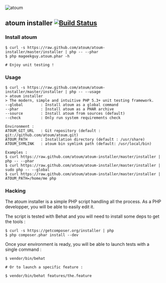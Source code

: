 ![atoum](http://downloads.atoum.org/images/logo.png)

## atoum installer [![Build Status](https://secure.travis-ci.org/atoum/atoum-installer.png)](http://travis-ci.org/atoum/atoum-installer)

### Install atoum
```shell
$ curl -s https://raw.github.com/atoum/atoum-installer/master/installer | php -- --phar
$ php mageekguy.atoum.phar -h

# Enjoy unit testing !
```

### Usage
```shell
$ curl -s https://raw.github.com/atoum/atoum-installer/master/installer | php -- --usage
> atoum installer
> The modern, simple and intuitive PHP 5.3+ unit testing framework.
--global        : Install atoum as a global command
--phar          : Install atoum as a PHAR archive
--source        : Install atoum from sources (default)
--check         : Only run system requirements check

Environment :
ATOUM_GIT_URL   : Git repository (default : git://github.com/atoum/atoum.git)
ATOUM_PATH      : Installation directory (default : /usr/share)
ATOUM_SYMLINK   : atoum bin symlink path (default: /usr/local/bin)

Examples :
$ curl https://raw.github.com/atoum/atoum-installer/master/installer | php -- --phar
$ curl https://raw.github.com/atoum/atoum-installer/master/installer | sudo php -- --global
$ curl https://raw.github.com/atoum/atoum-installer/master/installer | ATOUM_PATH=/home/me php
```

### Hacking

The atoum installer is a simple PHP script handling all the process.
As a PHP developper, you will be able to easily edit it.

The script is tested with Behat and you will need to install some deps to get the tools :

```shell
$ curl -s https://getcomposer.org/installer | php
$ php composer.phar install --dev
```

Once your environment is ready, you will be able to launch tests with a single command :

```shell
$ vendor/bin/behat

# Or to launch a specific feature :

$ vendor/bin/behat features/the.feature
```
